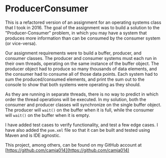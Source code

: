 # ProducerConsumer

This is a refactored version of an assignment for an operating systems class that I took in 2016. The goal of the assignment was 
to build a solution to the "Producer-Consumer" problem, in which you may have a system that produces more information 
than can be consumed by the consumer system (or vice-versa).

Our assignment requirements were to build a buffer, producer, and consumer classes. The producer and consumer systems 
must each run in their own threads, operating on the same instance of the buffer object. The producer object had to 
produce so many thousands of data elements, and the consumer had to consume all of those data points. Each system had
to sum the produced/consumed elements, and print the sum out to the console to show that both systems were operating as 
they should.

As they are running in separate threads, there is no way to predict in which order the thread operations will be executed.
In my solution, both the consumer and producer classes will synchronize on the single buffer object. The producer will 
`wait()`  on the buffer when it is full, while the consumer will `wait()` on the buffer when it is empty.

I have added test cases to verify functionality, and test a few edge cases. I have also added the `pom.xml` file so that
it can be built and tested using Maven and is IDE agnostic.

This project, among others, can be found on my GitHub account at [https://github.com/camja014](https://github.com/camja014)
